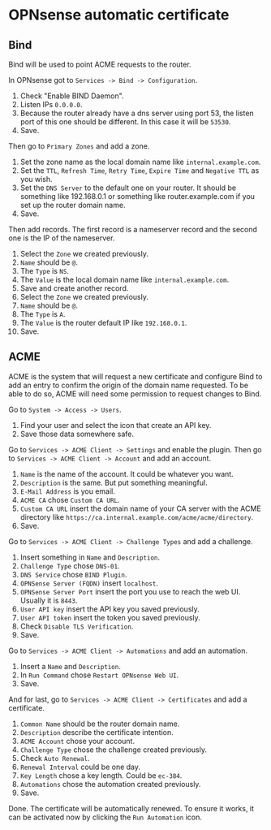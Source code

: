 
# OPNsense automatic certificate

## Bind

Bind will be used to point ACME requests to the router.

In OPNsense got to `Services -> Bind -> Configuration`.

1. Check "Enable BIND Daemon".
2. Listen IPs `0.0.0.0`.
3. Because the router already have a dns server using port 53, the listen port
of this one should be different. In this case it will be `53530`.
4. Save.

Then go to `Primary Zones` and add a zone.

1. Set the zone name as the local domain name like `internal.example.com`.
2. Set the `TTL`, `Refresh Time`, `Retry Time`, `Expire Time` and `Negative TTL`
as you wish.
3. Set the `DNS Server` to the default one on your router. It should be
something like 192.168.0.1 or something like router.example.com if you set up
the router domain name.
4. Save.

Then add records. The first record is a nameserver record and the second one is
the IP of the nameserver.

1. Select the `Zone` we created previously.
2. `Name` should be `@`.
3. The `Type` is `NS`.
4. The `Value` is the local domain name like `internal.example.com`.
5. Save and create another record.
6. Select the `Zone` we created previously.
7. `Name` should be `@`.
8. The `Type` is `A`.
9. The `Value` is the router default IP like `192.168.0.1`.
10. Save.

## ACME

ACME is the system that will request a new certificate and configure Bind to
add an entry to confirm the origin of the domain name requested. To be able to
do so, ACME will need some permission to request changes to Bind.

Go to `System -> Access -> Users`.

1. Find your user and select the icon that create an API key.
2. Save those data somewhere safe.

Go to `Services -> ACME Client -> Settings` and enable the plugin. Then go to
`Services -> ACME Client -> Account` and add an account.

1. `Name` is the name of the account. It could be whatever you want.
2. `Description` is the same. But put something meaningful.
3. `E-Mail Address` is you email.
4. `ACME CA` chose `Custom CA URL`.
5. `Custom CA URL` insert the domain name of your CA server with the ACME
directory like `https://ca.internal.example.com/acme/acme/directory`.
6. Save.

Go to `Services -> ACME Client -> Challenge Types` and add a challenge.

1. Insert something in `Name` and `Description`.
2. `Challenge Type` chose `DNS-01`.
3. `DNS Service` chose `BIND Plugin`.
4. `OPNSense Server (FQDN)` insert `localhost`.
5. `OPNSense Server Port` insert the port you use to reach the web UI. Usually
it is `8443`.
6. `User API key` insert the API key you saved previously.
7. `User API token` insert the token you saved previously.
8. Check `Disable TLS Verification`.
9. Save.

Go to `Services -> ACME Client -> Automations` and add an automation.

1. Insert a `Name` and `Description`.
2. In `Run Command` chose `Restart OPNsense Web UI`.
3. Save.

And for last, go to `Services -> ACME Client -> Certificates` and add a
certificate.

1. `Common Name` should be the router domain name.
2. `Description` describe the certificate intention.
3. `ACME Account` chose your account.
4. `Challenge Type` chose the challenge created previously.
5. Check `Auto Renewal`.
6. `Renewal Interval` could be one day.
7. `Key Length` chose a key length. Could be `ec-384`.
8. `Automations` chose the automation created previously.
9. Save.

Done. The certificate will be automatically renewed. To ensure it works, it can
be activated now by clicking the `Run Automation` icon.
